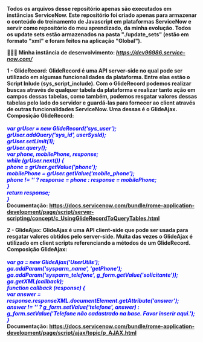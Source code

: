 <b>Todos os arquivos desse repositório apenas são executados em instâncias ServiceNow. Este repositório foi criado apenas para armazenar o conteúdo do treinamento de Javascript em plataformas ServiceNow e servir como repositório do meu aprendizado, da minha evolução.
Todos os update sets estão armazenados na pasta "./update_sets" (estão em formato "xml" e foram feitos na aplicação "Global").<b>

👨🏻‍💻 Minha instância de desenvolvimento: <i>https://dev96986.service-now.com/</i>

<b>1 - GlideRecord</b>: GlideRecord é uma API server-side no qual pode ser utilizado em algumas funcionalidades da plataforma. Entre elas estão o Script Inlude (sys_script_include). Com o GlideRecord podemos realizar buscas através de qualquer tabela da plataforma e realizar tanto ação em campos dessas tabelas, como também, podemos resgatar valores dessas tabelas pelo lado do servidor e guardá-las para fornecer ao client através de outras funcionalidades ServiceNow. Uma dessas é o GlideAjax.<br> 
<b>Composição GlideRecord:</b>  
<br>
<i><font color="blue">
var grUser = new GlideRecord('sys_user');<br>
grUser.addQuery('sys_id', userSysId);<br>
grUser.setLimit(1);<br>
grUser.query();<br>
var phone, mobilePhone, response;<br>
while (grUser.next()) {<br>
phone = grUser.getValue('phone');<br>
mobilePhone = grUser.getValue('mobile_phone');<br>
phone != '' ? response = phone : response = mobilePhone;<br>
}<br>
return response;<br>
}<br>
</i></font>
<b>Documentação: https://docs.servicenow.com/bundle/rome-application-development/page/script/server-scripting/concept/c_UsingGlideRecordToQueryTables.html<b>

<b>2 - GlideAjax</b>: GlideAjax é uma API client-side que pode ser usada para resgatar valores obtidos pelo server-side. Muita das vezes o GlideAjax é utilizado em client scripts referenciando a métodos de um GlideRecord.<br> 
<b>Composição GlideAjax:</b>  
<br>
<i><font color="blue">
var ga = new GlideAjax('UserUtils');<br>
ga.addParam('sysparm_name', 'getPhone');<br>
ga.addParam('sysparm_telefone', g_form.getValue('solicitante'));<br>
ga.getXML(callback);<br>
function callback (response) {<br>
var answer = response.responseXML.documentElement.getAttribute('answer');<br>
answer != '' ? g_form.setValue('telefone', answer) : g_form.setValue('Telefone não cadastrado na base. Favor inserir aqui.');<br>
}<br>
</i></font>
<b>Documentação: https://docs.servicenow.com/bundle/rome-application-development/page/script/ajax/topic/p_AJAX.html</b>
 